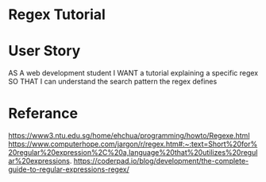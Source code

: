 # Regex Tutorial 

# User Story
AS A web development student
I WANT a tutorial explaining a specific regex
SO THAT I can understand the search pattern the regex defines
# Referance
https://www3.ntu.edu.sg/home/ehchua/programming/howto/Regexe.html
https://www.computerhope.com/jargon/r/regex.htm#:~:text=Short%20for%20regular%20expression%2C%20a,language%20that%20utilizes%20regular%20expressions.
https://coderpad.io/blog/development/the-complete-guide-to-regular-expressions-regex/

